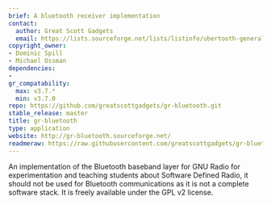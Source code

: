 ```yaml
---
brief: A bluetooth receiver implementation
contact:
  author: Great Scott Gadgets
  email: https://lists.sourceforge.net/lists/listinfo/ubertooth-general
copyright_owner:
- Dominic Spill
- Michael Ossman
dependencies:
- 
gr_compatability:
  max: v3.7.*
  min: v3.7.0
repo: https://github.com/greatscottgadgets/gr-bluetooth.git
stable_release: master
title: gr-bluetooth
type: application
website: http://gr-bluetooth.sourceforge.net/
readmeraw: https://raw.githubusercontent.com/greatscottgadgets/gr-bluetooth/master/README.md
--- 
```


An implementation of the Bluetooth baseband layer for GNU Radio for
experimentation and teaching students about Software Defined Radio, it should
not be used for Bluetooth communications as it is not a complete software
stack. It is freely available under the GPL v2 license.
